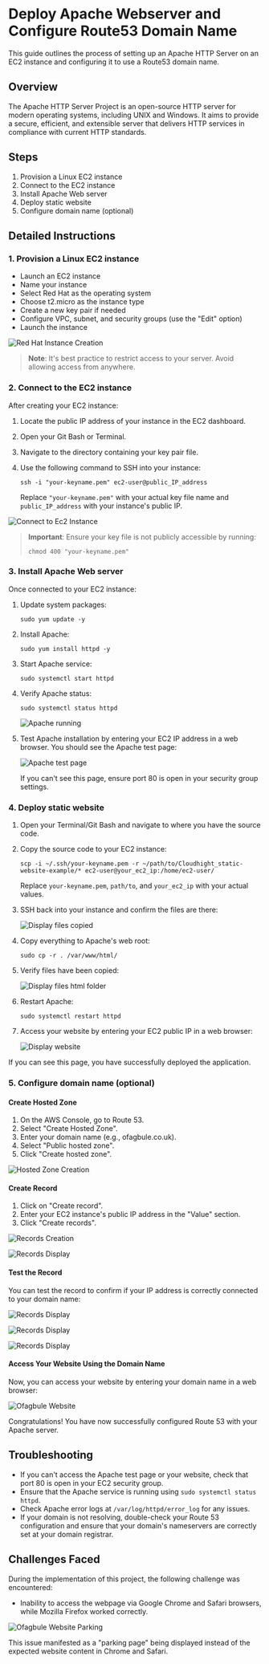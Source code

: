 # Deploy Apache Webserver and Configure Route53 Domain Name

This guide outlines the process of setting up an Apache HTTP Server on an EC2 instance and configuring it to use a Route53 domain name.

## Overview

The Apache HTTP Server Project is an open-source HTTP server for modern operating systems, including UNIX and Windows. It aims to provide a secure, efficient, and extensible server that delivers HTTP services in compliance with current HTTP standards.

## Steps

1. Provision a Linux EC2 instance
2. Connect to the EC2 instance
3. Install Apache Web server
4. Deploy static website
5. Configure domain name (optional)

## Detailed Instructions

### 1. Provision a Linux EC2 instance

- Launch an EC2 instance
- Name your instance
- Select Red Hat as the operating system
- Choose t2.micro as the instance type
- Create a new key pair if needed
- Configure VPC, subnet, and security groups (use the "Edit" option)
- Launch the instance

![Red Hat Instance Creation](imgs/1.instance_creation.png)

> **Note**: It's best practice to restrict access to your server. Avoid allowing access from anywhere.

### 2. Connect to the EC2 instance

After creating your EC2 instance:

1. Locate the public IP address of your instance in the EC2 dashboard.
2. Open your Git Bash or Terminal.
3. Navigate to the directory containing your key pair file.
4. Use the following command to SSH into your instance:

   ```
   ssh -i "your-keyname.pem" ec2-user@public_IP_address
   ```

   Replace `"your-keyname.pem"` with your actual key file name and `public_IP_address` with your instance's public IP.

![Connect to Ec2 Instance](imgs/2.public_ip.png)

> **Important**: Ensure your key file is not publicly accessible by running:
> 
> ```
> chmod 400 "your-keyname.pem"
> ```

### 3. Install Apache Web server

Once connected to your EC2 instance:

1. Update system packages:
   ```
   sudo yum update -y
   ```

2. Install Apache:
   ```
   sudo yum install httpd -y
   ```

3. Start Apache service:
   ```
   sudo systemctl start httpd
   ```

4. Verify Apache status:
   ```
   sudo systemctl status httpd
   ```

   ![Apache running](imgs/4.apache_status.png)

5. Test Apache installation by entering your EC2 IP address in a web browser. You should see the Apache test page:

   ![Apache test page](imgs/5.apache_test_page.png)

   If you can't see this page, ensure port 80 is open in your security group settings.

### 4. Deploy static website

1. Open your Terminal/Git Bash and navigate to where you have the source code.

2. Copy the source code to your EC2 instance:
   ```
   scp -i ~/.ssh/your-keyname.pem -r ~/path/to/Cloudhight_static-website-example/* ec2-user@your_ec2_ip:/home/ec2-user/
   ```
   Replace `your-keyname.pem`, `path/to`, and `your_ec2_ip` with your actual values.

3. SSH back into your instance and confirm the files are there:
   
   ![Display files copied](imgs/6.website_files.png)

4. Copy everything to Apache's web root:
   ```
   sudo cp -r . /var/www/html/
   ```

5. Verify files have been copied:
   
   ![Display files html folder](imgs/7.files_html_folder.png)

6. Restart Apache:
   ```
   sudo systemctl restart httpd
   ```

7. Access your website by entering your EC2 public IP in a web browser:

   ![Display website](imgs/8.cloudhight_website.png)

If you can see this page, you have successfully deployed the application.

### 5. Configure domain name (optional)

#### Create Hosted Zone

1. On the AWS Console, go to Route 53.
2. Select "Create Hosted Zone".
3. Enter your domain name (e.g., ofagbule.co.uk).
4. Select "Public hosted zone".
5. Click "Create hosted zone".

![Hosted Zone Creation](imgs/9.hosted_zone_create.png)

#### Create Record

1. Click on "Create record".
2. Enter your EC2 instance's public IP address in the "Value" section.
3. Click "Create records".

![Records Creation](imgs/10.create_records.png)

![Records Display](imgs/11.display_records.png)

#### Test the Record

You can test the record to confirm if your IP address is correctly connected to your domain name:

![Records Display](imgs/12.test_record_1.png)

![Records Display](imgs/13.test_record_2.png)

![Records Display](imgs/14.test_record_3.png)

#### Access Your Website Using the Domain Name

Now, you can access your website by entering your domain name in a web browser:

![Ofagbule Website](imgs/15.ofagbule_website.png)

Congratulations! You have now successfully configured Route 53 with your Apache server.

## Troubleshooting

- If you can't access the Apache test page or your website, check that port 80 is open in your EC2 security group.
- Ensure that the Apache service is running using `sudo systemctl status httpd`.
- Check Apache error logs at `/var/log/httpd/error_log` for any issues.
- If your domain is not resolving, double-check your Route 53 configuration and ensure that your domain's nameservers are correctly set at your domain registrar.

## Challenges Faced

During the implementation of this project, the following challenge was encountered:

- Inability to access the webpage via Google Chrome and Safari browsers, while Mozilla Firefox worked correctly.

![Ofagbule Website Parking](imgs/16.parking_page.png)

This issue manifested as a "parking page" being displayed instead of the expected website content in Chrome and Safari.